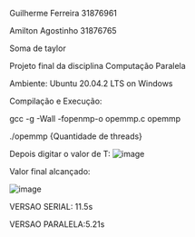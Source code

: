 Guilherme Ferreira 31876961

Amilton Agostinho 31876765

Soma de taylor

Projeto final da disciplina Computação Paralela


Ambiente: Ubuntu 20.04.2 LTS on Windows

Compilação e Execução:

gcc -g -Wall -fopenmp-o  opemmp.c opemmp

./opemmp {Quantidade de threads}

Depois digitar o valor de T:
![image](https://user-images.githubusercontent.com/48036612/171701755-2a2b5a72-f7e1-42c8-9a71-71fa705e49db.png)










Valor final alcançado:

![image](https://user-images.githubusercontent.com/48036612/171779431-815f54b5-b34c-489a-92f7-4cc5a7332859.png)



VERSAO SERIAL: 11.5s

VERSAO PARALELA:5.21s





